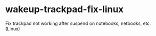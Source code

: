 # wakeup-trackpad-fix-linux
Fix trackpad not working after suspend on notebooks, netbooks, etc. (Linux)
